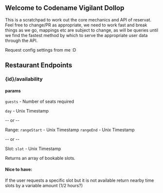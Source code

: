 ## Welcome to Codename Vigilant Dollop

This is a scratchpad to work out the core mechanics and API of reservat.
Feel free to change/PR as appropriate, we need to work fast and break things as we go, mappings etc are subject to change, as will be queries
until we find the fastest method by which to serve the appropriate user data through the API.

Request config settings from me :D


## Restaurant Endpoints

### {id}/availability

#### params

`guests` - Number of seats required

`day` - Unix Timestamp

-- or -- 

Range: 
`rangeStart` - Unix Timestamp
`rangeEnd` - Unix Timestamp 

-- or -- 

Slot: 
`slot` - Unix Timestamp 

Returns an array of bookable slots. 

#### Nice to have:
If the user requests a specific slot but it is not available return nearby time slots by a variable amount (1/2 hours?)

